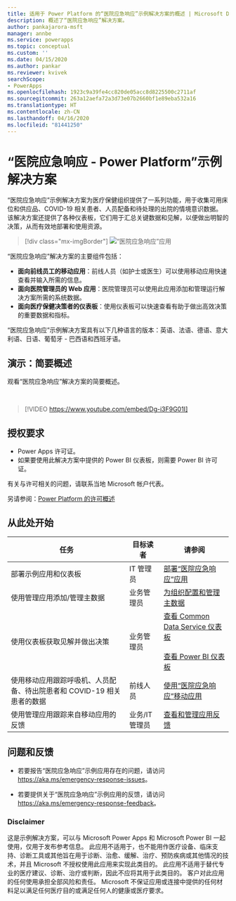```yaml
---
title: 适用于 Power Platform 的“医院应急响应”示例解决方案的概述 | Microsoft Docs
description: 概述了“医院应急响应”解决方案。
author: pankajarora-msft
manager: annbe
ms.service: powerapps
ms.topic: conceptual
ms.custom: ''
ms.date: 04/15/2020
ms.author: pankar
ms.reviewer: kvivek
searchScope:
- PowerApps
ms.openlocfilehash: 1923c9a39fe4cc820de05acc8d8225500c2711af
ms.sourcegitcommit: 263a12aefa72a3d73e07b2660bf1e89eba532a16
ms.translationtype: HT
ms.contentlocale: zh-CN
ms.lasthandoff: 04/16/2020
ms.locfileid: "81441250"
---
```

# <a name="hospital-emergency-response---power-platform-sample-solution"></a>“医院应急响应 - Power Platform”示例解决方案

“医院应急响应”示例解决方案为医疗保健组织提供了一系列功能，用于收集可用床位和供应品、COVID-19 相关患者、人员配备和待处理的出院的情境意识数据。 该解决方案还提供了各种仪表板，它们用于汇总关键数据和见解，以便做出明智的决策，从而有效地部署和使用资源。

> [!div class="mx-imgBorder"] 
> ![“医院应急响应”应用](media/conf-ermerg-response-solution-overview.png)

“医院应急响应”解决方案的主要组件包括：

- **面向前线员工的移动应用**：前线人员（如护士或医生）可以使用移动应用快速查看并输入所需的信息。
- **面向医院管理员的 Web 应用**：医院管理员可以使用此应用添加和管理运行解决方案所需的系统数据。
- **面向医疗保健决策者的仪表板**：使用仪表板可以快速查看有助于做出高效决策的重要数据和指标。

“医院应急响应”示例解决方案具有以下几种语言的版本：英语、法语、德语、意大利语、日语、葡萄牙 - 巴西语和西班牙语。


## <a name="demo-quick-overview"></a>演示：简要概述

观看“医院应急响应”解决方案的简要概述。

<br/>

> [!VIDEO https://www.youtube.com/embed/Dg-i3F9G01I]

## <a name="licensing-requirements"></a>授权要求

- Power Apps 许可证。
- 如果要使用此解决方案中提供的 Power BI 仪表板，则需要 Power BI 许可证。

有关与许可相关的问题，请联系当地 Microsoft 帐户代表。

另请参阅：[Power Platform 的许可概述](https://docs.microsoft.com/power-platform/admin/pricing-billing-skus)

## <a name="start-here"></a>从此处开始

|任务 | 目标读者|请参阅|
|--|--|--|
|部署示例应用和仪表板|IT 管理员|[部署“医院应急响应”应用](deploy-configure.md)|
|使用管理应用添加/管理主数据|业务管理员|[为组织配置和管理主数据](configure-data-reporting.md#configure-and-manage-master-data-for-your-organization)|
|使用仪表板获取见解并做出决策|业务管理员|[查看 Common Data Service 仪表板](configure-data-reporting.md#view-common-data-service-dashboards)<br/><br/>[查看 Power BI 仪表板](configure-data-reporting.md#view-power-bi-dashboard)|
|使用移动应用跟踪呼吸机、人员配备、待出院患者和 COVID-19 相关患者的数据|前线人员|[使用“医院应急响应”移动应用](use.md)
|使用管理应用跟踪来自移动应用的反馈|业务/IT 管理员|[查看和管理应用反馈](configure-data-reporting.md#view-and-manage-app-feedback)|


## <a name="issues-and-feedback"></a>问题和反馈

- 若要报告“医院应急响应”示例应用存在的问题，请访问 <https://aka.ms/emergency-response-issues>。

- 若要提供关于“医院应急响应”示例应用的反馈，请访问 <https://aka.ms/emergency-response-feedback>。

### <a name="disclaimer"></a>Disclaimer

这是示例解决方案，可以与 Microsoft Power Apps 和 Microsoft Power BI 一起使用，仅用于发布参考信息。 此应用不适用于，也不能用作医疗设备、临床支持、诊断工具或其他旨在用于诊断、治愈、缓解、治疗、预防疾病或其他情况的技术，并且 Microsoft 不授权使用此应用来实现此类目的。 此应用不适用于替代专业的医疗建议、诊断、治疗或判断，因此不应将其用于此类目的。 客户对此应用的任何使用承担全部风险和责任。 Microsoft 不保证应用或连接中提供的任何材料足以满足任何医疗目的或满足任何人的健康或医疗要求。
